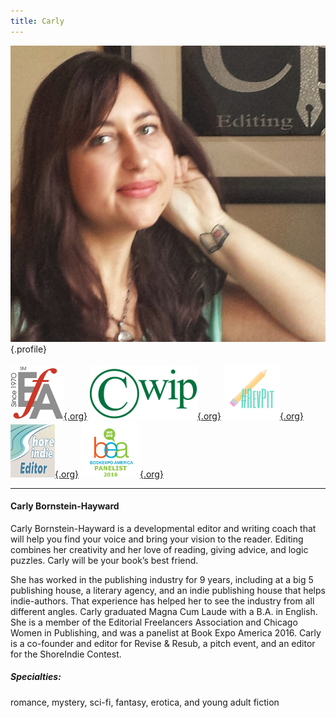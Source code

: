 ```yaml
---
title: Carly
---
```


![Carly Hayward](Book_Light_Editorial_Carly_Hayward.jpg){.profile}

[![EFA](EFA_logo_85.png){.org}](http://www.the-efa.org/?target=_blank)
[![CWIP](CWIPlogo.png){.org}](http://www.cwip.org/members/carlybornstein/profile/?target=_blank)
[![Rev Pit](RevPit_hashtag_logo_small.png){.org}](http://www.reviseresub.com/?target=_blank)
[![Shore Indie](shoreindie_editorbadge.png){.org}](https://shoreindie.blogspot.com/?target=_blank)
[![Book Expo America Panelist](BEA-Logo_panelist.png){.org}](http://www.bookexpoamerica.com/?target=_blank)

---
#### Carly Bornstein-Hayward

Carly Bornstein-Hayward is a developmental editor and writing coach that will help you find your voice and bring your vision to the reader. Editing combines her creativity and her love of reading, giving advice, and logic puzzles. Carly will be your book’s best friend.

She has worked in the publishing industry for 9 years, including at a big 5 publishing house, a literary agency, and an indie publishing house that helps indie-authors. That experience has helped her to see the industry from all different angles. Carly graduated Magna Cum Laude with a B.A. in English. She is a member of the Editorial Freelancers Association and Chicago Women in Publishing, and was a panelist at Book Expo America 2016. Carly is a co-founder and editor for Revise & Resub, a pitch event, and an editor for the ShoreIndie Contest.

##### Specialties: 

romance, mystery, sci-fi, fantasy, erotica, and young adult fiction